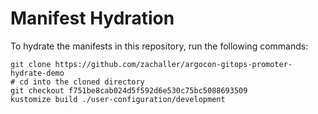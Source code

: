 # Manifest Hydration

To hydrate the manifests in this repository, run the following commands:

```shell
git clone https://github.com/zachaller/argocon-gitops-promoter-hydrate-demo
# cd into the cloned directory
git checkout f751be8cab024d5f592d6e530c75bc5088693509
kustomize build ./user-configuration/development
```
